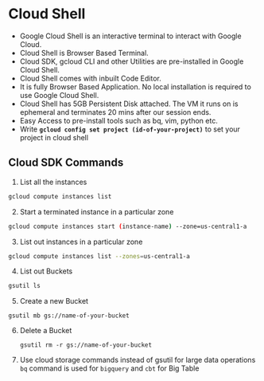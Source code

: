 # Cloud Shell

- Google Cloud Shell is an interactive terminal to interact with Google Cloud.
- Cloud Shell is Browser Based Terminal.
- Cloud SDK, gcloud CLI and other Utilities are pre-installed in Google Cloud Shell.
- Cloud Shell comes with inbuilt Code Editor.
- It is fully Browser Based Application. No local installation is required to use Google Cloud Shell.
- Cloud Shell has 5GB Persistent Disk attached. The VM it runs on is ephemeral and terminates 20 mins after our session ends.
- Easy Access to pre-install tools such as bq, vim, python etc.
- Write **`gcloud config set project (id-of-your-project)`** to set your project in cloud shell

## Cloud SDK Commands
1. List all the instances
```sh
gcloud compute instances list
```
2. Start a terminated instance in a particular zone
```sh
gcloud compute instances start (instance-name) --zone=us-central1-a
```
3. List out instances in a particular zone
```sh
gcloud compute instances list --zones=us-central1-a
```
4. List out Buckets
```sh
gsutil ls
```
5. Create a new Bucket
```
gsutil mb gs://name-of-your-bucket
```
6. Delete a Bucket
   ```
   gsutil rm -r gs://name-of-your-bucket
   ```
7. Use cloud storage commands instead of gsutil for large data operations
   `bq` command is used for `bigquery` and `cbt` for Big Table
